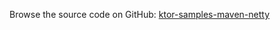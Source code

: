 [//]: # (title: Maven with Netty)
[//]: # (category: samples)
[//]: # (caption: Maven with Netty)

Browse the source code on GitHub: [ktor-samples-maven-netty](https://github.com/ktorio/ktor-samples/tree/master/other/maven-netty)
